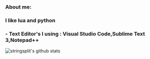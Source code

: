### About me:
### I like lua and python
### - Text Editor's I using : Visual Studio Code,Sublime Text 3,Notepad++

![stringsplit's github stats](https://github-readme-stats.vercel.app/api?username=stringsplit&count_private=true&theme=tokyonight&hide=contribs,prs)
